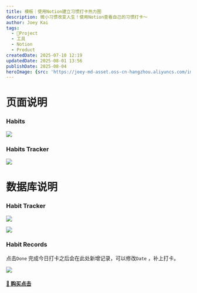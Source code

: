 ```yaml
---
title: 模板｜使用Notion建立习惯打卡热力图
description: 微小习惯改变人生！使用Notion查看自己的习惯打卡～
author: Joey Kai
tags:
  - 🎯Project
  - 工具
  - Notion
  - Product
createdDate: 2025-07-10 12:19
updatedDate: 2025-08-01 13:56
publishDate: 2025-08-04
heroImage: {src: 'https://joey-md-asset.oss-cn-hangzhou.aliyuncs.com/img/202507101220758.png', inferSize: true}
---
```


# 页面说明

### Habits

![](https://joey-md-asset.oss-cn-hangzhou.aliyuncs.com/img/202507101222529.png)


### Habits Tracker

![](https://joey-md-asset.oss-cn-hangzhou.aliyuncs.com/img/202507101222900.png)



# 数据库说明

### Habit Tracker

![](https://joey-md-asset.oss-cn-hangzhou.aliyuncs.com/img/202507101222110.png)

![](https://joey-md-asset.oss-cn-hangzhou.aliyuncs.com/img/202507101222266.png)


### Habit Records

点击`Done` 完成今日打卡之后会在此处新增记录，可以修改`Date` ，补上打卡。

![](https://joey-md-asset.oss-cn-hangzhou.aliyuncs.com/img/202507101223429.png)



#### [🛒 购买点击](https://xhslink.com/m/1dEvFTew2Md)
